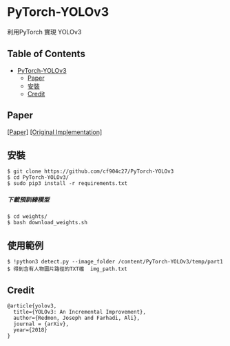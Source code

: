 # PyTorch-YOLOv3
利用PyTorch 實現 YOLOv3

## Table of Contents
- [PyTorch-YOLOv3](#pytorch-yolov3)
  * [Paper](#paper)
  * [安裝](#安裝)
  * [Credit](#credit)

## Paper

[[Paper]](https://pjreddie.com/media/files/papers/YOLOv3.pdf) [[Original Implementation]](https://github.com/pjreddie/darknet)

## 安裝
    $ git clone https://github.com/cf904c27/PyTorch-YOLOv3
    $ cd PyTorch-YOLOv3/
    $ sudo pip3 install -r requirements.txt

##### 下載預訓練模型
    $ cd weights/
    $ bash download_weights.sh

## 使用範例
    $ !python3 detect.py --image_folder /content/PyTorch-YOLOv3/temp/part1
    $ 得到含有人物圖片路徑的TXT檔  img_path.txt


## Credit
```
@article{yolov3,
  title={YOLOv3: An Incremental Improvement},
  author={Redmon, Joseph and Farhadi, Ali},
  journal = {arXiv},
  year={2018}
}
```
